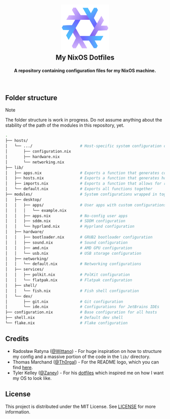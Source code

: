 <!--suppress HtmlDeprecatedAttribute, CheckImageSize -->
<h2 align="center">
  <a href="https://github.com/zakuciael/nixos-dotfiles">
    <img alt="My NixOS Dotfiles" src="assets/nixos-logo.svg" width="150px" />
  </a>
  <br />
  My NixOS Dotfiles
</h2>

<h4 align="center">
    A repository containing configuration files for my NixOS machine.
</h4>
<br />


## Folder structure
> [!NOTE]
> The folder structure is work in progress. Do not assume anything about the stability of the path of the modules in this repository, yet.

```bash
.
├── hosts/ 
│   └── .../                     # Host-specific system configuration overrides
│       ├── configuration.nix 
│       ├── hardware.nix
│       └── networking.nix
├── lib/
│   ├── apps.nix                 # Exports a function that generates configuration for desktop apps
│   ├── hosts.nix                # Exports a function that generates host configuration
│   ├── imports.nix              # Exports a function that allows for recursive imports
│   └── default.nix              # Exports all functions together
├── modules/                     # System configurations wrapped in togglable modules
│   ├── desktop/
│   │   ├── apps/                # User apps with custom configurations
│   │   │   └── example.nix
│   │   ├── apps.nix             # No-config user apps
│   │   ├── sddm.nix             # SDDM configuration
│   │   └── hyprland.nix         # Hyprland configuration
│   ├── hardware/ 
│   │   ├── bootloader.nix       # GRUB2 bootloader configuration
│   │   ├── sound.nix            # Sound configuration
│   │   ├── amd.nix              # AMD GPU configuration
│   │   └── usb.nix              # USB storage configuration
│   ├── networking/
│   │   └── default.nix          # Networking configurations
│   ├── services/
│   │   ├── polkit.nix           # PolKit configuration
│   │   └── flatpak.nix          # Flatpak configuration
│   ├── shell/
│   │   └── fish.nix             # Fish shell configuration
│   └── dev/
│       ├── git.nix              # Git configuration
│       └── ide.nix              # Configurations for JetBrains IDEs
├── configuration.nix            # Base configuration for all hosts
├── shell.nix                    # Default dev shell
└── flake.nix                    # Flake configuration
```

## Credits
- Radosław Ratyna ([@Wittano](https://github.com/Wittano)) - For huge inspiration on how to structure my config and a massive portion of the code in the `lib/` directory.
- Thomas Marchand ([@Th0rgal](https://github.com/Th0rgal)) - For the README logo, which you can find [here](https://github.com/NixOS/nixos-artwork/issues/50).
- Tyler Kelley ([@Zaney](https://gitlab.com/Zaney)) - For his [dotfiles](https://gitlab.com/Zaney/zaneyos) which inspired me on how I want my OS to look like.

## License
This project is distributed under the MIT License. 
See [LICENSE](LICENSE) for more information.
